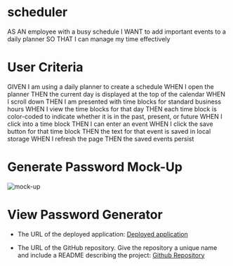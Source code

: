 # scheduler

AS AN employee with a busy schedule
I WANT to add important events to a daily planner
SO THAT I can manage my time effectively

# User Criteria

GIVEN I am using a daily planner to create a schedule
WHEN I open the planner
THEN the current day is displayed at the top of the calendar
WHEN I scroll down
THEN I am presented with time blocks for standard business hours
WHEN I view the time blocks for that day
THEN each time block is color-coded to indicate whether it is in the past, present, or future
WHEN I click into a time block
THEN I can enter an event
WHEN I click the save button for that time block
THEN the text for that event is saved in local storage
WHEN I refresh the page
THEN the saved events persist

# Generate Password Mock-Up

![mock-up](./assets/images/scheduler-mock-up.gif)

# View Password Generator

- The URL of the deployed application:
  [Deployed application](https://mtenderoll.github.io/scheduler)

- The URL of the GitHub repository. Give the repository a unique name and include a README describing the project:
  [Github Repository](https://github.com/MtendeRoll/scheduler)
